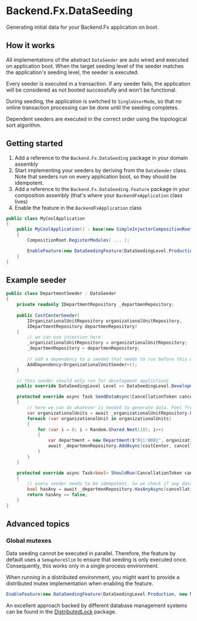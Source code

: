 # Backend.Fx.DataSeeding

Generating initial data for your Backend.Fx application on boot.

## How it works

All implementations of the abstract `DataSeeder` are auto wired and executed on application boot. When the target
seeding level of the seeder matches the application's seeding level, the seeder is executed.

Every seeder is executed in a transaction. If any seeder fails, the application will be considered as not booted 
successfully and won't be functional.

During seeding, the application is switched to `SingleUserMode`, so that no online transaction processing can be done
until the seeding completes.

Dependent seeders are executed in the correct order using the topological sort algorithm.

## Getting started

1. Add a reference to the `Backend.Fx.DataSeeding` package in your domain assembly
1. Start implementing your seeders by deriving from the `DataSeeder` class. Note that seeders run on every application 
boot, so they should be idempotent.
1. Add a reference to the `Backend.Fx.DataSeeding.Feature` package in your composition assembly (that's where your
`BackendFxApplication` class lives)
1. Enable the feature in the `BackendFxApplication` class

```csharp
public class MyCoolApplication 
{
    public MyCoolApplication() : base(new SimpleInjectorCompositionRoot(), new ExceptionLogger(), GetAssemblies())
    {
        CompositionRoot.RegisterModules( ... );

        EnableFeature(new DataSeedingFeature(DataSeedingLevel.Production));
    }
}
```

## Example seeder

```csharp
public class DepartmentSeeder : DataSeeder
{
    private readonly IDepartmentRepository _departmenRepository;
    
    public CostCenterSeeder(
        IOrganizationalUnitRepository organizationalUnitRepository,
        IDepartmentRepository departmenRepository)
    {
        // we can use injection here
        _organizationalUnitRepository = organizationalUnitRepository;
        _departmenRepository = departmenRepository;
        
        // add a dependency to a seeded that needs to run before this one
        AddDependency<OrganizationalUnitSeeder>();
    }

    // this seeder should only run for development applictions
    public override DataSeedingLevel Level => DataSeedingLevel.Development;

    protected override async Task SeedDataAsync(CancellationToken cancellationToken)
    {
        // here we can do whatever is needed to generate data. Feel free to be creative.
        var organizationalUnits = await _organizationalUnitRepository.GetAllAsync(cancellationToken);
        foreach (var organizationalUnit in organizationalUnits)
        {
            for (var i = 0; i < Random.Shared.Next(10); i++)
            {
                var department = new Department($"D{i:000}", organizationalUnit.Id);
                await _departmenRepository.AddAsync(costCenter, cancellationToken);
            }
        }
    }

    protected override async Task<bool> ShouldRun(CancellationToken cancellationToken)
    {
        // every seeder needs to be idempotent. So we check if any data is already there.
        bool hasAny = await _departmenRepository.HasAnyAsync(cancellationToken);
        return hasAny == false;
    }
}
```

## Advanced topics

### Global mutexes

Data seeding cannot be executed in parallel. Therefore, the feature by default uses a `SemaphoreSlim` to ensure that 
seeding is only executed once. Consequently, this works only in a single process environment. 

When running in a distributed environment, you might want to provide a distributed mutex implementation when enabling
the feature.

```csharp
EnableFeature(new DataSeedingFeature(DataSeedingLevel.Production, new MyDistributedSeedingMutex()));
```

An excellent approach backed by different database management systems can be found in the 
[DistributedLock](https://github.com/madelson/DistributedLock) package. 
